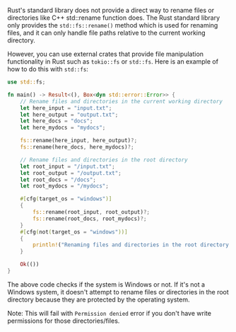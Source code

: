 Rust's standard library does not provide a direct way to rename files or directories like C++ std::rename function does. The Rust standard library only provides the `std::fs::rename()` method which is used for renaming files, and it can only handle file paths relative to the current working directory.

However, you can use external crates that provide file manipulation functionality in Rust such as `tokio::fs` or `std::fs`. Here is an example of how to do this with `std::fs`:

```rust
use std::fs;

fn main() -> Result<(), Box<dyn std::error::Error>> {
    // Rename files and directories in the current working directory
    let here_input = "input.txt";
    let here_output = "output.txt";
    let here_docs = "docs";
    let here_mydocs = "mydocs";

    fs::rename(here_input, here_output)?;
    fs::rename(here_docs, here_mydocs)?;

    // Rename files and directories in the root directory
    let root_input = "/input.txt";
    let root_output = "/output.txt";
    let root_docs = "/docs";
    let root_mydocs = "/mydocs";

    #[cfg(target_os = "windows")]
    {
        fs::rename(root_input, root_output)?;
        fs::rename(root_docs, root_mydocs)?;
    }
    #[cfg(not(target_os = "windows"))]
    {
        println!("Renaming files and directories in the root directory is not supported on non-Windows systems.");
    }

    Ok(())
}
```

The above code checks if the system is Windows or not. If it's not a Windows system, it doesn't attempt to rename files or directories in the root directory because they are protected by the operating system.

Note: This will fail with `Permission denied` error if you don't have write permissions for those directories/files.
